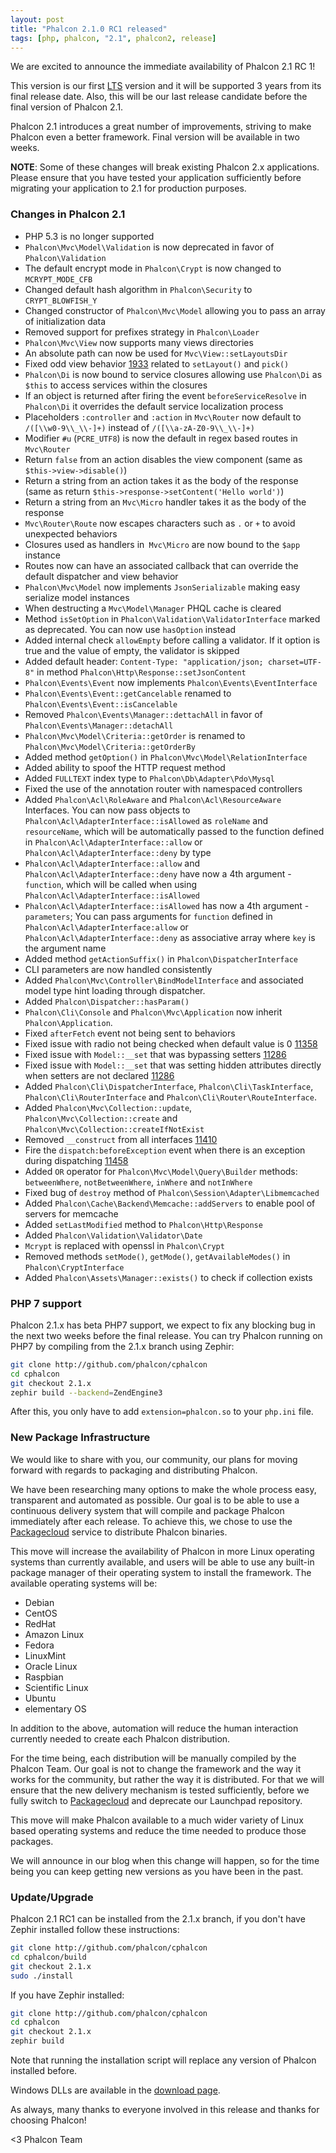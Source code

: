 ```yaml
---
layout: post
title: "Phalcon 2.1.0 RC1 released"
tags: [php, phalcon, "2.1", phalcon2, release]
---
```


We are excited to announce the immediate availability of Phalcon 2.1 RC 1!

This version is our first [LTS](https://en.wikipedia.org/wiki/Long-term_support) version and it will be supported 3 years from its final release date. Also, this will be our last release candidate before the final version of Phalcon 2.1.

Phalcon 2.1 introduces a great number of improvements, striving to make Phalcon even a better framework. Final version will be available in two weeks.

<!--more-->
**NOTE**: Some of these changes will break existing Phalcon 2.x applications. Please ensure that you have tested your application sufficiently before migrating your application to 2.1 for production purposes.

### Changes in Phalcon 2.1

- PHP 5.3 is no longer supported
- `Phalcon\Mvc\Model\Validation` is now deprecated in favor of `Phalcon\Validation`
- The default encrypt mode in `Phalcon\Crypt` is now changed to `MCRYPT_MODE_CFB`
- Changed default hash algorithm in `Phalcon\Security` to `CRYPT_BLOWFISH_Y`
- Changed constructor of `Phalcon\Mvc\Model` allowing you to pass an array of initialization data
- Removed support for prefixes strategy in `Phalcon\Loader`
- `Phalcon\Mvc\View` now supports many views directories
- An absolute path can now be used for `Mvc\View::setLayoutsDir`
- Fixed odd view behavior [1933](https://github.com/phalcon/cphalcon/issues/1933) related to `setLayout()` and `pick()`
- `Phalcon\Di` is now bound to service closures allowing use `Phalcon\Di` as `$this` to access services within the closures
- If an object is returned after firing the event `beforeServiceResolve` in `Phalcon\Di` it overrides the default service localization process
- Placeholders `:controller` and `:action` in `Mvc\Router` now default to `/([\\w0-9\\_\\-]+)` instead of `/([\\a-zA-Z0-9\\_\\-]+)`
- Modifier `#u` (`PCRE_UTF8`) is now the default in regex based routes in `Mvc\Router`
- Return `false` from an action disables the view component (same as `$this->view->disable()`)
- Return a string from an action takes it as the body of the response (same as return `$this->response->setContent('Hello world')`)
- Return a string from an `Mvc\Micro` handler takes it as the body of the response
- `Mvc\Router\Route` now escapes characters such as `.` or `+` to avoid unexpected behaviors
- Closures used as handlers in` Mvc\Micro` are now bound to the `$app` instance
- Routes now can have an associated callback that can override the default dispatcher and view behavior
- `Phalcon\Mvc\Model` now implements `JsonSerializable` making easy serialize model instances
- When destructing a `Mvc\Model\Manager` PHQL cache is cleared
- Method `isSetOption` in `Phalcon\Validation\ValidatorInterface` marked as deprecated. You can now use `hasOption` instead
- Added internal check `allowEmpty` before calling a validator. If it option is true and the value of empty, the validator is skipped
- Added default header: `Content-Type: "application/json; charset=UTF-8"` in method `Phalcon\Http\Response::setJsonContent`
- `Phalcon\Events\Event` now implements `Phalcon\Events\EventInterface`
- `Phalcon\Events\Event::getCancelable` renamed to `Phalcon\Events\Event::isCancelable`
- Removed `Phalcon\Events\Manager::dettachAll` in favor of `Phalcon\Events\Manager::detachAll`
- `Phalcon\Mvc\Model\Criteria::getOrder` is renamed to `Phalcon\Mvc\Model\Criteria::getOrderBy`
- Added method `getOption()` in `Phalcon\Mvc\Model\RelationInterface`
- Added ability to spoof the HTTP request method
- Added `FULLTEXT` index type to `Phalcon\Db\Adapter\Pdo\Mysql`
- Fixed the use of the annotation router with namespaced controllers
- Added `Phalcon\Acl\RoleAware` and `Phalcon\Acl\ResourceAware` Interfaces. You can now pass objects to `Phalcon\Acl\AdapterInterface::isAllowed` as `roleName` and `resourceName`, which will be automatically passed to the function defined in `Phalcon\Acl\AdapterInterface::allow` or `Phalcon\Acl\AdapterInterface::deny` by type
- `Phalcon\Acl\AdapterInterface::allow` and `Phalcon\Acl\AdapterInterface::deny` have now a 4th argument - `function`, which will be called when using `Phalcon\Acl\AdapterInterface::isAllowed`
- `Phalcon\Acl\AdapterInterface::isAllowed` has now a 4th argument - `parameters`; You can pass arguments for `function` defined in `Phalcon\Acl\AdapterInterface:allow` or `Phalcon\Acl\AdapterInterface::deny` as associative array where `key` is the argument name
- Added method `getActionSuffix()` in `Phalcon\DispatcherInterface`
- CLI parameters are now handled consistently
- Added `Phalcon\Mvc\Controller\BindModelInterface` and associated model type hint loading through dispatcher.
- Added `Phalcon\Dispatcher::hasParam()`
- `Phalcon\Cli\Console` and `Phalcon\Mvc\Application` now inherit `Phalcon\Application`.
- Fixed `afterFetch` event not being sent to behaviors
- Fixed issue with radio not being checked when default value is 0 [11358](https://github.com/phalcon/cphalcon/issues/11358)
- Fixed issue with `Model::__set` that was bypassing setters [11286](https://github.com/phalcon/cphalcon/issues/11286)
- Fixed issue with `Model::__set` that was setting hidden attributes directly when setters are not declared [11286](https://github.com/phalcon/cphalcon/issues/11286)
- Added `Phalcon\Cli\DispatcherInterface`, `Phalcon\Cli\TaskInterface`, `Phalcon\Cli\RouterInterface` and `Phalcon\Cli\Router\RouteInterface`.
- Added `Phalcon\Mvc\Collection::update`, `Phalcon\Mvc\Collection::create` and `Phalcon\Mvc\Collection::createIfNotExist`
- Removed `__construct` from all interfaces [11410](https://github.com/phalcon/cphalcon/issues/11410)
- Fire the `dispatch:beforeException` event when there is an exception during dispatching [11458](https://github.com/phalcon/cphalcon/issues/11458)
- Added `OR` operator for `Phalcon\Mvc\Model\Query\Builder` methods: `betweenWhere`, `notBetweenWhere`, `inWhere` and `notInWhere`
- Fixed bug of `destroy` method of `Phalcon\Session\Adapter\Libmemcached`
- Added `Phalcon\Cache\Backend\Memcache::addServers` to enable pool of servers for memcache
- Added `setLastModified` method to `Phalcon\Http\Response`
- Added `Phalcon\Validation\Validator\Date`
- `Mcrypt` is replaced with openssl in `Phalcon\Crypt`
- Removed methods `setMode()`, `getMode()`, `getAvailableModes()` in `Phalcon\CryptInterface`
- Added `Phalcon\Assets\Manager::exists()` to check if collection exists

### PHP 7 support

Phalcon 2.1.x has beta PHP7 support, we expect to fix any blocking bug in the next two weeks before the final release. You can try Phalcon running on PHP7 by compiling from the 2.1.x branch using Zephir:

```sh
git clone http://github.com/phalcon/cphalcon
cd cphalcon
git checkout 2.1.x
zephir build --backend=ZendEngine3
```

After this, you only have to add `extension=phalcon.so` to your `php.ini` file.

### New Package Infrastructure

We would like to share with you, our community, our plans for moving forward with regards to packaging and distributing Phalcon.

We have been researching many options to make the whole process easy, transparent and automated as possible. Our goal is to be able to use a continuous delivery system that will compile and package Phalcon immediately after each release. To achieve this, we chose to use the [Packagecloud](https://packagecloud.io/) service to distribute Phalcon binaries.

This move will increase the availability of Phalcon in more Linux operating systems than currently available, and users will be able to use any built-in package manager of their operating system to install the framework. The available operating systems will be:

* Debian
* CentOS
* RedHat
* Amazon Linux
* Fedora
* LinuxMint
* Oracle Linux
* Raspbian
* Scientific Linux
* Ubuntu
* elementary OS

In addition to the above, automation will reduce the human interaction currently needed to create each Phalcon distribution.

For the time being, each distribution will be manually compiled by the Phalcon Team. Our goal is not to change the framework and the way it works for the community, but rather the way it is distributed. For that we will ensure that the new delivery mechanism is tested sufficiently, before we fully switch to [Packagecloud](https://packagecloud.io/) and deprecate our Launchpad repository.

This move will make Phalcon available to a much wider variety of Linux based operating systems and reduce the time needed to produce those packages.

We will announce in our blog when this change will happen, so for the time being you can keep getting new versions as you have been in the past.

### Update/Upgrade

Phalcon 2.1 RC1 can be installed from the 2.1.x branch, if you don't have Zephir installed follow these instructions:

```sh
git clone http://github.com/phalcon/cphalcon
cd cphalcon/build
git checkout 2.1.x
sudo ./install
```

If you have Zephir installed:

```sh
git clone http://github.com/phalcon/cphalcon
cd cphalcon
git checkout 2.1.x
zephir build
```

Note that running the installation script will replace any version of Phalcon installed before.

Windows DLLs are available in the [download page](https://phalcon.io/en/download/windows).

As always, many thanks to everyone involved in this release and thanks for choosing Phalcon!

<3 Phalcon Team
